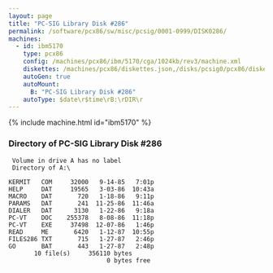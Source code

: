 ```yaml
---
layout: page
title: "PC-SIG Library Disk #286"
permalink: /software/pcx86/sw/misc/pcsig/0001-0999/DISK0286/
machines:
  - id: ibm5170
    type: pcx86
    config: /machines/pcx86/ibm/5170/cga/1024kb/rev3/machine.xml
    diskettes: /machines/pcx86/diskettes.json,/disks/pcsig0/pcx86/diskettes.json
    autoGen: true
    autoMount:
      B: "PC-SIG Library Disk #286"
    autoType: $date\r$time\rB:\rDIR\r
---
```


{% include machine.html id="ibm5170" %}

### Directory of PC-SIG Library Disk #286

     Volume in drive A has no label
     Directory of A:\

    KERMIT   COM     32000   9-14-85   7:01p
    HELP     DAT     19565   3-03-86  10:43a
    MACRO    DAT       720   1-18-86   9:11p
    PARAMS   DAT       241  11-25-86  11:46a
    DIALER   DAT      3130   1-22-86   9:18a
    PC-VT    DOC    255378   8-08-86  11:18p
    PC-VT    EXE     37498  12-07-86   1:46p
    READ     ME       6420   1-12-87  10:55p
    FILES286 TXT       715   1-27-87   2:46p
    GO       BAT       443   1-27-87   2:48p
           10 file(s)     356110 bytes
                               0 bytes free
